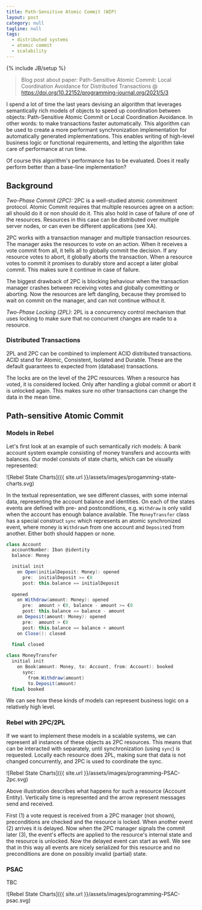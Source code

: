 ```yaml
---
title: Path-Sensitive Atomic Commit (WIP)
layout: post
category: null
tagline: null
tags:
  - distributed systems
  - atomic commit
  - scalability
---
```


{% include JB/setup %}

> Blog post about paper: Path-Sensitive Atomic Commit: Local Coordination Avoidance for Distributed Transactions @ https://doi.org/10.22152/programming-journal.org/2021/5/3


I spend a lot of time the last years devising an algorithm that leverages semantically rich models of objects to speed up coordination between objects: Path-Sensitive Atomic Commit or Local Coordination Avoidance. 
In other words: to make transactions faster automatically.
This algorithm can be used to create a more performant synchronization implementation for automatically generated implementations. This enables writing of high-level business logic or functional requirements, and letting the algorithm take care of performance at run time.

Of course this algorithm's performance has to be evaluated.
Does it really perform better than a base-line implementation?

## Background

_Two-Phase Commit (2PC):_
2PC is a well-studied atomic commitment protocol. Atomic Commit requires that multiple resources agree on a action: all should do it or non should do it. This also hold in case of failure of one of the resources.
Resources in this case can be distributed over multiple server nodes, or can even be different applications (see XA).

2PC works with a transaction manager and multiple transaction resources. The manager asks the resources to vote on an action. When it receives a vote commit from all, it tells all to globally commit the decision. If any resource votes to abort, it globally aborts the transaction. 
When a resource votes to commit it promises to durably store and accept a later global commit. This makes sure it continue in case of failure.

The biggest drawback of 2PC is blocking behaviour when the transaction manager crashes between receiving votes and globally committing or aborting. Now the resources are left dangling, because they promised to wait on commit on the manager, and can not continue without it.

_Two-Phase Locking (2PL)_:
2PL is a concurrency control mechanism that uses locking to make sure that no concurrent changes are made to a resource.

### Distributed Transactions

2PL and 2PC can be combined to implement ACID distributed transactions. ACID stand for Atomic, Consistent, Isolated and Durable. These are the default guarantees to expected from (database) transactions.

The locks are on the level of the 2PC resources. When a resource has voted, it is considered locked. Only after handling a global commit or abort it is unlocked again. This makes sure no other transactions can change the data in the mean time.

## Path-sensitive Atomic Commit

### Models in Rebel

Let's first look at an example of such semantically rich models: A bank account system example consisting of money transfers and accounts with balances.
Our model consists of state charts, which can be visually represented:

![Rebel State Charts]({{ site.url }}/assets/images/progamming-state-charts.svg)

In the textual representation, we see different classes, with some internal data, representing the account balance and identities. On each of the states events are defined with pre- and postconditions, e.g. `Withdraw` is only valid when the account has enough balance available. 
The `MoneyTransfer` class has a special construct `sync` which represents an atomic synchronized event, where money is `Withdraw`n from one account and `Deposit`ed from another. Either both should happen or none.

```scala
class Account
  accountNumber: Iban @identity
  balance: Money

  initial init   
    on Open(initialDeposit: Money): opened
      pre:  initialDeposit >= €0
      post: this.balance == initialDeposit
      
  opened
    on Withdraw(amount: Money): opened
      pre:  amount > €0, balance - amount >= €0
      post: this.balance == balance - amount
    on Deposit(amount: Money): opened
      pre:  amount > €0
      post: this.balance == balance + amount
    on Close(): closed
    
  final closed

class MoneyTransfer
  initial init
    on Book(amount: Money, to: Account, from: Account): booked
      sync:
        from.Withdraw(amount)
        to.Deposit(amount)
  final booked  
```

We can see how these kinds of models can represent business logic on a relatively high level.

### Rebel with 2PC/2PL

If we want to implement these models in a scalable systems, we can represent all instances of these objects as 2PC resources. This means that can be interacted with separately, until synchronization (using `sync`) is requested. Locally each resource does 2PL, making sure that data is not changed concurrently, and 2PC is used to coordinate the sync.

![Rebel State Charts]({{ site.url }}/assets/images/programming-PSAC-2pc.svg)

Above illustration describes what happens for such a resource (Account Entity). Vertically time is represented and the arrow represent messages send and received.

First (1) a vote request is received from a 2PC manager (not shown), preconditions are checked and the resource is locked. When another event (2) arrives it is delayed. Now when the 2PC manager signals the commit later (3), the event's effects are applied to the resource's internal state and the resource is unlocked.
Now the delayed event can start as well. 
We see that in this way all events are nicely serialized for this resource and no preconditions are done on possibly invalid (partial) state.

### PSAC

TBC

![Rebel State Charts]({{ site.url }}/assets/images/programming-PSAC-psac.svg)
